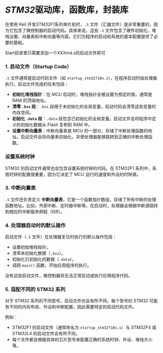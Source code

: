 # *STM32*驱动库，函数库，封装库
在使用 Keil 开发*STM32F1*系列单片机时，`.S` 文件（汇编文件）是非常重要的，因为它包含了微控制器的启动代码。具体来说，这些 `.S` 文件包含了硬件初始化、堆栈设置、向量表和中断向量等内容。它们为程序的启动和系统的基本配置提供了必要的基础。



Start目录里只需要添加一个XXXmd.s的启动文件即可

### **1. 启动文件（Startup Code）**

`.S` 文件通常是启动代码文件（如 `startup_stm32f10x.s`），在程序启动时由处理器执行。启动文件完成的任务包括：

- **初始化堆栈指针**：在 *MCU* 启动时，堆栈指针会被设置为预定的值，通常是 RAM 的顶端地址。
- **清零 `.bss` 段**：`.bss` 段用于未初始化的全局变量。启动代码会清零这些变量的内存空间。
- **初始化 `.data` 段**：`.data` 段包含已初始化的全局变量。启动文件会将程序中定义的初始化数据从 Flash 复制到 RAM 中。
- **设置中断向量表**：中断向量表是 MCU 的一部分，存储了中断处理函数的地址。启动文件会将向量表初始化，并使处理器能够跳转到正确的中断处理函数。

### **设置系统时钟**

STM32 的启动文件通常也会包含设置系统时钟的代码。在 STM32F1 系列中，系统时钟的配置很重要，因为它决定了 MCU 运行的速度和外设的时钟源。

### **3. 中断向量表**

`.S` 文件还负责定义 **中断向量表**，它是一个函数指针数组，存储了所有中断的处理函数地址。比如，外部中断、定时器中断等。在启动时，处理器会根据中断源跳转到相应的中断服务例程（ISR）。

### **4. 处理器启动时的默认操作**

启动文件（`.S` 文件）在处理器复位时执行的默认操作包括：

- 设置初始堆栈指针。
- 清零未初始化数据（`.bss`）。
- 初始化已初始化的数据（`.data`）。
- 调用 `main()` 函数，开始应用程序的执行。

没有这些启动文件，微控制器将无法正常启动或执行应用程序代码。

### **5. 适配不同的 STM32 系列**

对于 STM32 系列的不同型号，启动文件也会有所不同。每个型号的 *STM32* 可能有不同的内存布局、外设和中断配置，因此需要特定的启动代码文件。

例如：

- *STM32F1* 的启动文件（通常命名为 `startup_stm32f10x.s`）与 *STM32F4* 或 *STM32L4* 的启动文件会有所不同。
- 每个文件都会根据具体的芯片型号来配置正确的系统时钟、外设、堆栈大小等。
